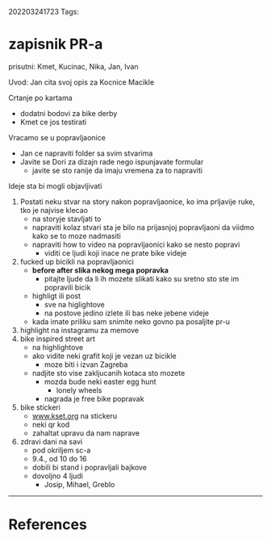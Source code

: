 202203241723
Tags: 

# zapisnik PR-a
prisutni: Kmet, Kucinac, Nika, Jan, Ivan

Uvod: Jan cita svoj opis za Kocnice Macikle

Crtanje po kartama
- dodatni bodovi za bike derby
- Kmet ce jos testirati

Vracamo se u popravljaonice
- Jan ce napraviti folder sa svim stvarima
- Javite se Dori za dizajn rade nego ispunjavate formular
	- javite se sto ranije da imaju vremena za to napraviti

Ideje sta bi mogli objavljivati
1. Postati neku stvar na story nakon popravljaonice, ko ima prljavije ruke, tko je najvise klecao
	- na storyje stavljati to
	- napraviti kolaz stvari sta je bilo na prijasnjoj popravljaoni da viidmo kako se to moze nadmasiti
	- napraviti how to video na popravljaonici kako se nesto popravi
		- viditi ce ljudi koji inace ne prate bike videje
2. fucked up bicikli na popravljaonici
	- **before after slika nekog mega popravka**
		- pitajte ljude da li ih mozete slikati kako su sretno sto ste im popravili bicik
	- highligt ili post
		- sve na higlightove
		- na postove jedino izlete ili bas neke jebene videje
	- kada imate priliku sam snimite neko govno pa posaljite pr-u
3. highlight na instagramu za memove
4. bike inspired street art
	- na highlightove
	- ako vidite neki grafit koji je vezan uz bicikle
		- moze biti i izvan Zagreba
	- nadjite sto vise zakljucanih kotaca sto mozete
		- mozda bude neki easter egg hunt
			- lonely wheels
		- nagrada je free bike popravak
5. bike stickeri
	- www.kset.org na stickeru
	- neki qr kod
	- zahaltat upravu da nam naprave
6. zdravi dani na savi
	- pod okriljem sc-a
	- 9.4., od 10 do 16
	- dobili bi stand i popravljali bajkove
	- dovoljno 4 ljudi
		- Josip, Mihael, Greblo

---
# References